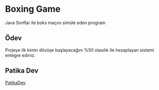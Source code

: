 # Boxing Game

Java Sınıflar ile boks maçını simüle eden program

## Ödev

Projeye ilk kimin dövüşe başlayacağını %50 olasılık ile hesaplayan sistemi entegre ediniz.

## Patika Dev

[PatikaDev](https://app.patika.dev/courses/java101/pratik-boks).
